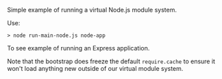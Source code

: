 Simple example of running a virtual Node.js module system.

Use:

```console
> node run-main-node.js node-app
```

To see example of running an Express application.

Note that the bootstrap does freeze the default `require.cache` to ensure it won't load anything new outside of our virtual module system.
